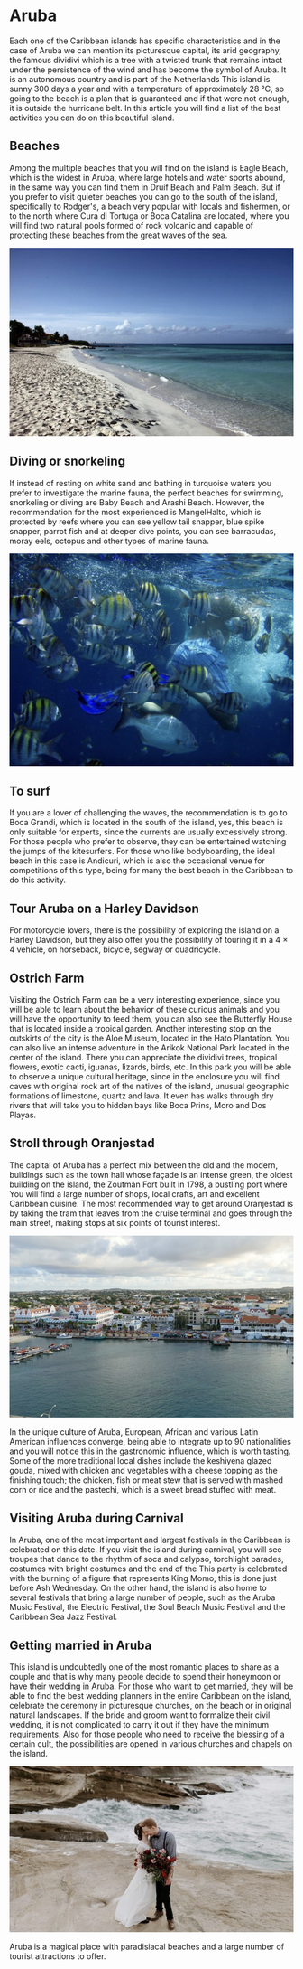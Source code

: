 # Aruba

Each one of the Caribbean islands has specific characteristics and in the case of Aruba we can mention its picturesque capital, its arid geography, the famous dividivi which is a tree with a twisted trunk that remains intact under the persistence of the wind and has become the symbol of Aruba. It is an autonomous country and is part of the Netherlands
This island is sunny 300 days a year and with a temperature of approximately 28 °C, so going to the beach is a plan that is guaranteed and if that were not enough, it is outside the hurricane belt.
In this article you will find a list of the best activities you can do on this beautiful island.

## Beaches

Among the multiple beaches that you will find on the island is Eagle Beach, which is the widest in Aruba, where large hotels and water sports abound, in the same way you can find them in Druif Beach and Palm Beach. But if you prefer to visit quieter beaches you can go to the south of the island, specifically to Rodger's, a beach very popular with locals and fishermen, or to the north where Cura di Tortuga or Boca Catalina are located, where you will find two natural pools formed of rock volcanic and capable of protecting these beaches from the great waves of the sea.

![Aruba](_static/images/aruba/beach.png)

## Diving or snorkeling

If instead of resting on white sand and bathing in turquoise waters you prefer to investigate the marine fauna, the perfect beaches for swimming, snorkeling or diving are Baby Beach and Arashi Beach. However, the recommendation for the most experienced is MangelHalto, which is protected by reefs where you can see yellow tail snapper, blue spike snapper, parrot fish and at deeper dive points, you can see barracudas, moray eels, octopus and other types of marine fauna.

![Aruba](_static/images/aruba/diving.png)

## To surf

If you are a lover of challenging the waves, the recommendation is to go to Boca Grandi, which is located in the south of the island, yes, this beach is only suitable for experts, since the currents are usually excessively strong. For those people who prefer to observe, they can be entertained watching the jumps of the kitesurfers. For those who like bodyboarding, the ideal beach in this case is Andicuri, which is also the occasional venue for competitions of this type, being for many the best beach in the Caribbean to do this activity.

## Tour Aruba on a Harley Davidson

For motorcycle lovers, there is the possibility of exploring the island on a Harley Davidson, but they also offer you the possibility of touring it in a 4 × 4 vehicle, on horseback, bicycle, segway or quadricycle.

## Ostrich Farm

Visiting the Ostrich Farm can be a very interesting experience, since you will be able to learn about the behavior of these curious animals and you will have the opportunity to feed them, you can also see the Butterfly House that is located inside a tropical garden.
Another interesting stop on the outskirts of the city is the Aloe Museum, located in the Hato Plantation. You can also live an intense adventure in the Arikok National Park located in the center of the island. There you can appreciate the dividivi trees, tropical flowers, exotic cacti, iguanas, lizards, birds, etc. In this park you will be able to observe a unique cultural heritage, since in the enclosure you will find caves with original rock art of the natives of the island, unusual geographic formations of limestone, quartz and lava. It even has walks through dry rivers that will take you to hidden bays like Boca Prins, Moro and Dos Playas.

## Stroll through Oranjestad

The capital of Aruba has a perfect mix between the old and the modern, buildings such as the town hall whose façade is an intense green, the oldest building on the island, the Zoutman Fort built in 1798, a bustling port where You will find a large number of shops, local crafts, art and excellent Caribbean cuisine. The most recommended way to get around Oranjestad is by taking the tram that leaves from the cruise terminal and goes through the main street, making stops at six points of tourist interest.

![Aruba](_static/images/aruba/oranjestad.png)

In the unique culture of Aruba, European, African and various Latin American influences converge, being able to integrate up to 90 nationalities and you will notice this in the gastronomic influence, which is worth tasting. Some of the more traditional local dishes include the keshiyena glazed gouda, mixed with chicken and vegetables with a cheese topping as the finishing touch; the chicken, fish or meat stew that is served with mashed corn or rice and the pastechi, which is a sweet bread stuffed with meat.

## Visiting Aruba during Carnival

In Aruba, one of the most important and largest festivals in the Caribbean is celebrated on this date. If you visit the island during carnival, you will see troupes that dance to the rhythm of soca and calypso, torchlight parades, costumes with bright costumes and the end of the This party is celebrated with the burning of a figure that represents King Momo, this is done just before Ash Wednesday.
On the other hand, the island is also home to several festivals that bring a large number of people, such as the Aruba Music Festival, the Electric Festival, the Soul Beach Music Festival and the Caribbean Sea Jazz Festival.

## Getting married in Aruba

This island is undoubtedly one of the most romantic places to share as a couple and that is why many people decide to spend their honeymoon or have their wedding in Aruba. For those who want to get married, they will be able to find the best wedding planners in the entire Caribbean on the island, celebrate the ceremony in picturesque churches, on the beach or in original natural landscapes. If the bride and groom want to formalize their civil wedding, it is not complicated to carry it out if they have the minimum requirements. Also for those people who need to receive the blessing of a certain cult, the possibilities are opened in various churches and chapels on the island.

![Aruba](_static/images/aruba/married.png)

Aruba is a magical place with paradisiacal beaches and a large number of tourist attractions to offer.

